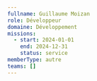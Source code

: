 ```yaml
---
fullname: Guillaume Moizan
role: Développeur
domaine: Développement
missions:
  - start: 2024-01-01
    end: 2024-12-31
    status: service
memberType: autre
teams: []
---
```

